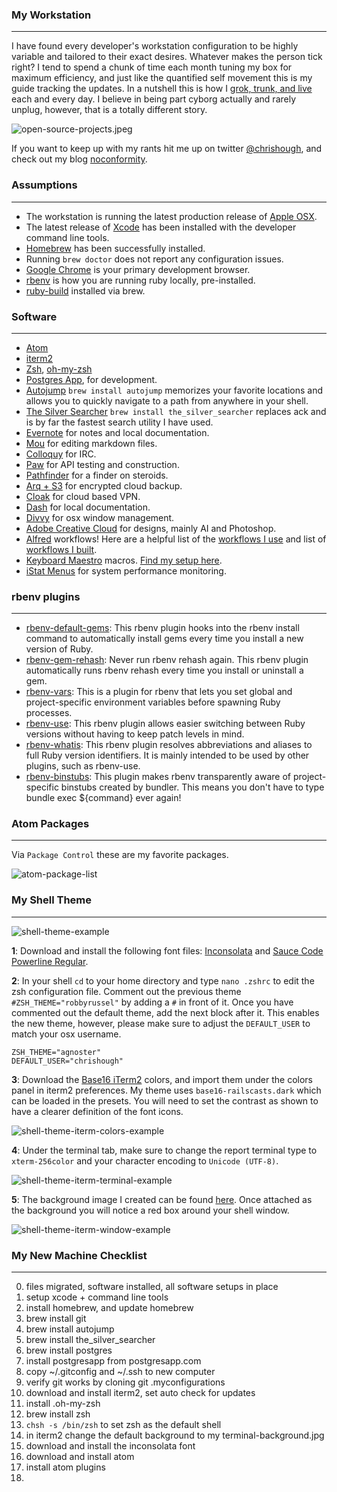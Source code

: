### My Workstation
----
I have found every developer's workstation configuration to be highly variable and tailored to their exact desires.  Whatever makes the person tick right?  I tend to spend a chunk of time each month tuning my box for maximum efficiency, and just like the quantified self movement this is my guide tracking the updates.  In a nutshell this is how I [grok, trunk, and live](href="http://www.youtube.com/watch?v=Qi_AAqi0RZM) each and every day. I believe in being part cyborg actually and rarely unplug, however, that is a totally different story.

![open-source-projects.jpeg](https://github.com/chrishough/myconfigurations/raw/master/graphics/open-source-projects.jpeg)

If you want to keep up with my rants hit me up on twitter [@chrishough](http://twitter.com/chrishough), and check out my blog [noconformity](http://noconformity.com).

### Assumptions
----
* The workstation is running the latest production release of [Apple OSX](http://www.apple.com/osx/).
* The latest release of [Xcode](https://developer.apple.com/xcode/) has been installed with the developer command line tools.
* [Homebrew](http://brew.sh/) has been successfully installed.
* Running ```brew doctor``` does not report any configuration issues.
* [Google Chrome](http://www.google.com/chrome) is your primary development browser.
* [rbenv](https://github.com/sstephenson/rbenv) is how you are running ruby locally, pre-installed.
* [ruby-build](https://github.com/sstephenson/ruby-build) installed via brew.

### Software
----

* [Atom](https://atom.io/)
* [iterm2](http://www.iterm2.com/#/section/home)
* [Zsh](http://www.zsh.org/), [oh-my-zsh](https://github.com/robbyrussell/oh-my-zsh)
* [Postgres App](http://postgresapp.com/), for development.
* [Autojump](https://github.com/joelthelion/autojump) ```brew install autojump``` memorizes your favorite locations and allows you to quickly navigate to a path from anywhere in your shell.
* [The Silver Searcher](https://github.com/ggreer/the_silver_searcher) ```brew install the_silver_searcher``` replaces ack and is by far the fastest search utility I have used.
* [Evernote](http://evernote.com/) for notes and local documentation.
* [Mou](http://mouapp.com/) for editing markdown files.
* [Colloquy](http://colloquy.info/) for IRC.
* [Paw](https://luckymarmot.com/paw) for API testing and construction.
* [Pathfinder](http://cocoatech.com/pathfinder/) for a finder on steroids.
* [Arq + S3](http://www.haystacksoftware.com/arq/) for encrypted cloud backup.
* [Cloak](https://www.getcloak.com/) for cloud based VPN.
* [Dash](http://kapeli.com/dash) for local documentation.
* [Divvy](https://mizage.com/divvy/) for osx window management.
* [Adobe Creative Cloud](http://www.adobe.com/) for designs, mainly AI and Photoshop.
* [Alfred](http://www.alfredapp.com/) workflows! Here are a helpful list of the [workflows I use](https://github.com/chrishough/myconfigurations/tree/master/software/alfredapp/community.md) and list of [workflows I built](https://github.com/chrishough/myconfigurations/tree/master/software/alfredapp/noconformity.md).
* [Keyboard Maestro](http://www.keyboardmaestro.com/main/) macros. [Find my setup here](https://github.com/chrishough/myconfigurations/tree/master/software/maestro/noconformity.md).
* [iStat Menus](http://bjango.com/mac/istatmenus/) for system performance monitoring.


### rbenv plugins
----
* [rbenv-default-gems](https://github.com/sstephenson/rbenv-default-gems): This rbenv plugin hooks into the rbenv install command to automatically install gems every time you install a new version of Ruby.
* [rbenv-gem-rehash](https://github.com/sstephenson/rbenv-gem-rehash): Never run rbenv rehash again. This rbenv plugin automatically runs rbenv rehash every time you install or uninstall a gem.
* [rbenv-vars](https://github.com/sstephenson/rbenv-vars): This is a plugin for rbenv that lets you set global and project-specific environment variables before spawning Ruby processes.
* [rbenv-use](https://github.com/rkh/rbenv-use): This rbenv plugin allows easier switching between Ruby versions without having to keep patch levels in mind.
* [rbenv-whatis](https://github.com/rkh/rbenv-whatis): This rbenv plugin resolves abbreviations and aliases to full Ruby version identifiers. It is mainly intended to be used by other plugins, such as rbenv-use.
* [rbenv-binstubs](https://github.com/ianheggie/rbenv-binstubs): This plugin makes rbenv transparently aware of project-specific binstubs created by bundler. This means you don't have to type bundle exec ${command} ever again!

### Atom Packages
----
Via `Package Control` these are my favorite packages.  

![atom-package-list](https://github.com/chrishough/myconfigurations/raw/master/graphics/atom/atom-package-list.png)

### My Shell Theme
----
![shell-theme-example](https://github.com/chrishough/myconfigurations/raw/master/graphics/shell-screenshots/shell-theme-example.png)

**1**: Download and install the following font files: [Inconsolata](http://levien.com/type/myfonts/inconsolata.html) and [Sauce Code Powerline Regular](https://github.com/Lokaltog/powerline-fonts).

**2**: In your shell ```cd``` to your home directory and type ```nano .zshrc``` to edit the zsh configuration file. Comment out the previous theme ```#ZSH_THEME="robbyrussel"``` by adding a ```#``` in front of it. Once you have commented out the default theme, add the next block after it.  This enables the new theme, however, please make sure to adjust the ```DEFAULT_USER``` to match your osx username.

```
ZSH_THEME="agnoster"
DEFAULT_USER="chrishough"
```

**3**: Download the [Base16 iTerm2](https://github.com/chriskempson/base16-iterm2) colors, and import them under the colors panel in iterm2 preferences. My theme uses ```base16-railscasts.dark``` which can be loaded in the presets.  You will need to set the contrast as shown to have a clearer definition of the font icons.

![shell-theme-iterm-colors-example](https://github.com/chrishough/myconfigurations/raw/master/graphics/shell-screenshots/shell-theme-iterm-colors-example.png)

**4**: Under the terminal tab, make sure to change the report terminal type to ```xterm-256color``` and your character encoding to ```Unicode (UTF-8)```.

![shell-theme-iterm-terminal-example](https://github.com/chrishough/myconfigurations/raw/master/graphics/shell-screenshots/shell-theme-iterm-terminal-example.png)

**5**: The background image I created can be found [here](https://github.com/chrishough/myconfigurations/raw/master/graphics/terminal-background.png).  Once attached as the background you will notice a red box around your shell window.  

![shell-theme-iterm-window-example](https://github.com/chrishough/myconfigurations/raw/master/graphics/shell-screenshots/shell-theme-iterm-window-example.png)

### My New Machine Checklist
----
0. files migrated, software installed, all software setups in place
1. setup xcode + command line tools
2. install homebrew, and update homebrew
3. brew install git
4. brew install autojump
5. brew install the_silver_searcher
6. brew install postgres
7. install postgresapp from postgresapp.com
8. copy ~/.gitconfig and ~/.ssh to new computer
9. verify git works by cloning git .myconfigurations
10. download and install iterm2, set auto check for updates
11. install .oh-my-zsh
12. brew install zsh
13. ```chsh -s /bin/zsh``` to set zsh as the default shell
14. in iterm2 change the default background to my terminal-background.jpg
15. download and install the inconsolata font
16. download and install atom
17. install atom plugins
18.
